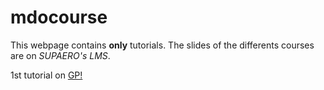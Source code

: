 # mdocourse
This webpage contains **only** tutorials.
The slides of the differents courses are on *SUPAERO's LMS*. 

1st tutorial on [GP!](mdocourse2018/GP_Tutorial/GP_Tutorial.html)
